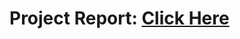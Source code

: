 # Project Report: [Click Here](https://drive.google.com/file/d/1ymp1pJHOZlT7_YqNqTPazXVWhLQ_EOS7/view)
